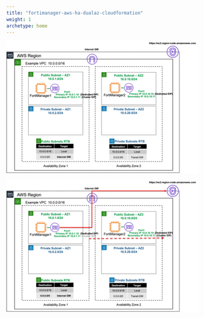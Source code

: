 ```yaml
---
title: "fortimanager-aws-ha-dualaz-cloudformation"
weight: 1
archetype: home
---
```


![](fmg-diag1.png)

![](fmg-diag2.png)
